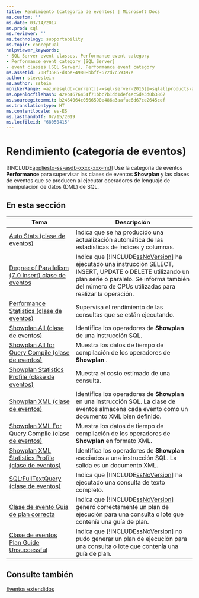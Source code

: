 ```yaml
---
title: Rendimiento (categoría de eventos) | Microsoft Docs
ms.custom: ''
ms.date: 03/14/2017
ms.prod: sql
ms.reviewer: ''
ms.technology: supportability
ms.topic: conceptual
helpviewer_keywords:
- SQL Server event classes, Performance event category
- Performance event category [SQL Server]
- event classes [SQL Server], Performance event category
ms.assetid: 708f3585-d8be-4980-bbff-672d7c59397e
author: stevestein
ms.author: sstein
monikerRange: =azuresqldb-current||>=sql-server-2016||=sqlallproducts-allversions||>=sql-server-linux-2017||=azuresqldb-mi-current
ms.openlocfilehash: 42eb4676454f71bbc7b1dd1def4ec5de3d0b3867
ms.sourcegitcommit: b2464064c0566590e486a3aafae6d67ce2645cef
ms.translationtype: HT
ms.contentlocale: es-ES
ms.lasthandoff: 07/15/2019
ms.locfileid: "68050415"
---
```

# <a name="performance-event-category"></a>Rendimiento (categoría de eventos)
[!INCLUDE[appliesto-ss-asdb-xxxx-xxx-md](../../includes/appliesto-ss-asdb-xxxx-xxx-md.md)]
  Use la categoría de eventos **Performance** para supervisar las clases de eventos **Showplan** y las clases de eventos que se producen al ejecutar operadores de lenguaje de manipulación de datos (DML) de SQL.  
  
## <a name="in-this-section"></a>En esta sección  
  
|Tema|Descripción|  
|-----------|-----------------|  
|[Auto Stats (clase de eventos)](../../relational-databases/event-classes/auto-stats-event-class.md)|Indica que se ha producido una actualización automática de las estadísticas de índices y columnas.|  
|[Degree of Parallelism &#40;7.0 Insert&#41; clase de eventos](../../relational-databases/event-classes/degree-of-parallelism-7-0-insert-event-class.md)|Indica que [!INCLUDE[ssNoVersion](../../includes/ssnoversion-md.md)] ha ejecutado una instrucción SELECT, INSERT, UPDATE o DELETE utilizando un plan serie o paralelo. Se informa también del número de CPUs utilizadas para realizar la operación.|  
|[Performance Statistics (clase de eventos)](../../relational-databases/event-classes/performance-statistics-event-class.md)|Supervisa el rendimiento de las consultas que se están ejecutando.|  
|[Showplan All (clase de eventos)](../../relational-databases/event-classes/showplan-all-event-class.md)|Identifica los operadores de **Showplan** de una instrucción SQL.|  
|[Showplan All for Query Compile (clase de eventos)](../../relational-databases/event-classes/showplan-all-for-query-compile-event-class.md)|Muestra los datos de tiempo de compilación de los operadores de **Showplan** .|  
|[Showplan Statistics Profile (clase de eventos)](../../relational-databases/event-classes/showplan-statistics-profile-event-class.md)|Muestra el costo estimado de una consulta.|  
|[Showplan XML (clase de eventos)](../../relational-databases/event-classes/showplan-xml-event-class.md)|Identifica los operadores de **Showplan** en una instrucción SQL. La clase de eventos almacena cada evento como un documento XML bien definido.|  
|[Showplan XML For Query Compile (clase de eventos)](../../relational-databases/event-classes/showplan-xml-for-query-compile-event-class.md)|Muestra los datos de tiempo de compilación de los operadores de **Showplan** en formato XML.|  
|[Showplan XML Statistics Profile (clase de eventos)](../../relational-databases/event-classes/showplan-xml-statistics-profile-event-class.md)|Identifica los operadores de **Showplan** asociados a una instrucción SQL. La salida es un documento XML.|  
|[SQL:FullTextQuery (clase de eventos)](../../relational-databases/event-classes/sql-fulltextquery-event-class.md)|Indica que [!INCLUDE[ssNoVersion](../../includes/ssnoversion-md.md)] ha ejecutado una consulta de texto completo.|  
|[Clase de evento Guía de plan correcta](../../relational-databases/event-classes/plan-guide-successful-event-class.md)|Indica que [!INCLUDE[ssNoVersion](../../includes/ssnoversion-md.md)] generó correctamente un plan de ejecución para una consulta o lote que contenía una guía de plan.|  
|[Clase de eventos Plan Guide Unsuccessful](../../relational-databases/event-classes/plan-guide-unsuccessful-event-class.md)|Indica que [!INCLUDE[ssNoVersion](../../includes/ssnoversion-md.md)] no pudo generar un plan de ejecución para una consulta o lote que contenía una guía de plan.|  
  
## <a name="see-also"></a>Consulte también  
 [Eventos extendidos](../../relational-databases/extended-events/extended-events.md)  
  
  
